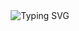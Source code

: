 <!-- Profile Banner -->
<div align="center">
  <img src="https://readme-typing-svg.demolab.com?font=Fira+Code&size=26&pause=1000&color=00C4FF&center=true&vCenter=true&width=600&lines=Hello!+🖐+I'm+Sarvar!+🤙;Im+IT🖥+student👨‍🎓+%26+programmer👨‍💻;And+it+is+my+project💻🛠" alt="Typing SVG" />
</div>

